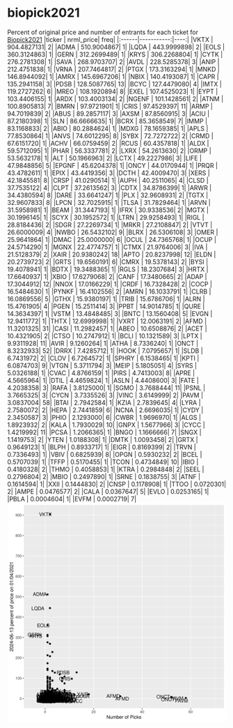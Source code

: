 # biopick2021
Percent of original price and number of entrants for each ticket for [Biopick2021](https://twitter.com/hashtag/Biopick2021)
|ticker |  nrml_price| freq|
|:------|-----------:|----:|
|VKTX   | 904.4827131|    2|
|ADMA   | 510.9004867|    1|
|LQDA   | 443.9999898|    2|
|EOLS   | 360.3124863|    1|
|GERN   | 312.2699489|    1|
|KRYS   | 306.2268804|    1|
|CYTK   | 276.2781308|    1|
|SAVA   | 268.9703707|    2|
|AVDL   | 228.5285378|    3|
|ANIP   | 212.4751838|    1|
|VRNA   | 207.7464817|    2|
|PTGX   | 173.3163294|    1|
|MNKD   | 146.8944092|    1|
|AMRX   | 145.6967206|    1|
|NBIX   | 140.4193087|    1|
|CAPR   | 135.2941158|    3|
|PDSB   | 128.5087765|   13|
|BCYC   | 127.4479080|    4|
|IMTX   | 119.2727262|    6|
|MREO   | 108.1920894|    8|
|EXEL   | 107.4525023|    1|
|EYPT   | 103.4406155|    1|
|ARDX   | 103.4003134|    2|
|NGENF  | 101.1428561|    2|
|ATNM   | 100.8905813|    7|
|BMRN   |  97.9721901|    1|
|CRIS   |  97.4529397|   11|
|ARMP   |  94.7019839|    2|
|ABUS   |  89.2857117|    3|
|AXSM   |  87.8560915|    3|
|ACIU   |  87.2180398|    1|
|SLN    |  86.6666635|    1|
|BCRX   |  85.3658549|    7|
|IMMP   |  83.1168833|    2|
|ABIO   |  80.2884624|    1|
|MDXG   |  78.1659385|    1|
|APLS   |  77.8530864|    1|
|ANVS   |  74.6012295|    8|
|SYBX   |  72.7272722|    2|
|CRMD   |  67.6151720|    1|
|ACHV   |  66.0759459|    2|
|RCUS   |  60.4357818|    1|
|ALDX   |  59.5712095|    1|
|PHAR   |  56.3337781|    2|
|LXRX   |  54.2613630|    2|
|ORMP   |  53.5632178|    1|
|ALT    |  50.1966963|    2|
|LCTX   |  49.2227986|    3|
|LIFE   |  47.9848856|    5|
|EPGNF  |  45.6204378|    1|
|ONCY   |  44.0170944|    1|
|PRQR   |  43.4782611|    1|
|EPIX   |  43.4419356|    3|
|DCTH   |  42.4009470|    3|
|XERS   |  42.1845581|    8|
|CRSP   |  41.0290514|    1|
|AUPH   |  40.2511065|    4|
|CLSD   |  37.7535122|    4|
|CLPT   |  37.2613562|    3|
|CDTX   |  34.8786399|    1|
|ARWR   |  34.4380594|    8|
|DARE   |  33.6641247|    1|
|PLX    |  32.9608931|    2|
|TGTX   |  32.9607833|    8|
|LPCN   |  32.7025915|    1|
|TLSA   |  31.7829464|    1|
|ARVN   |  31.5958981|    1|
|BEAM   |  31.3447193|    1|
|IFRX   |  30.9338536|    2|
|MGTX   |  30.1996145|    1|
|SCYX   |  30.1952572|    1|
|LTRN   |  29.9258493|    1|
|RIGL   |  28.8184436|    2|
|SDGR   |  27.2269734|    1|
|MRKR   |  27.2108847|    2|
|VTVT   |  26.6000009|    4|
|NWBO   |  26.5432102|    9|
|BLRX   |  26.5306108|    3|
|OMER   |  25.9641864|    1|
|DMAC   |  25.0000000|    6|
|OCUL   |  24.7365768|    1|
|OCUP   |  24.5714290|    1|
|MGNX   |  22.4774757|    1|
|CTMX   |  21.9764006|    3|
|IVA    |  21.5128379|    2|
|XAIR   |  20.9380242|   18|
|APTO   |  20.8237998|   12|
|ELDN   |  20.2739723|    2|
|GRTS   |  19.6560191|    6|
|CMRX   |  19.5378143|    2|
|BYSI   |  19.4078941|    1|
|BDTX   |  19.3488365|    1|
|RGLS   |  18.2307684|    3|
|HRTX   |  17.6640937|    1|
|XBIO   |  17.6279068|    2|
|CANF   |  17.3480665|    2|
|ADAP   |  17.3044912|   12|
|NNOX   |  17.0166229|    1|
|CRDF   |  16.7328428|    2|
|COCP   |  16.5484630|    1|
|PYNKF  |  16.4102556|    2|
|AMRN   |  16.1033791|    1|
|CLRB   |  16.0869556|    5|
|GTHX   |  15.9380197|    1|
|TRIB   |  15.6786706|    1|
|ALRN   |  15.4761905|    4|
|PGEN   |  15.2511414|    3|
|PPBT   |  14.9014785|    1|
|QURE   |  14.3634397|    1|
|VSTM   |  13.4848485|    3|
|BNTC   |  13.1560408|    5|
|EVGN   |  12.9411772|    1|
|THTX   |  12.6999998|    1|
|VXRT   |  12.0063191|    2|
|AFMD   |  11.3201325|   31|
|CASI   |  11.2982457|    1|
|ABEO   |  10.6508876|    2|
|ACET   |  10.4321905|    2|
|CTSO   |  10.2747912|    1|
|BCLI   |  10.1321589|    3|
|LPTX   |   9.9311928|   11|
|AVIR   |   9.1260264|    1|
|ATHA   |   8.7336240|    1|
|ONCT   |   8.3232933|   52|
|DRRX   |   7.4285712|    1|
|HOOK   |   7.0795657|    1|
|SLDB   |   6.7431972|    2|
|CLOV   |   6.7264572|    1|
|SPHRY  |   6.1538465|    1|
|KPTI   |   6.0874703|    9|
|VTGN   |   5.3711794|    3|
|MEIP   |   5.1805051|    4|
|SYRS   |   5.0326188|    1|
|CVAC   |   4.8766159|    1|
|PIRS   |   4.7413003|    8|
|APRE   |   4.5665964|    1|
|DTIL   |   4.4659824|    1|
|ASLN   |   4.4408600|    3|
|FATE   |   4.2038358|    3|
|RAFA   |   3.8125000|    1|
|SGMO   |   3.7688444|   11|
|PSNL   |   3.7665325|    3|
|CYCN   |   3.7335526|    3|
|VINC   |   3.6149999|    2|
|PAVM   |   3.0837004|   58|
|BTAI   |   2.7942584|    1|
|KZIA   |   2.7839645|    4|
|LYRA   |   2.7580072|    2|
|HEPA   |   2.7441859|    6|
|NCNA   |   2.6696035|    1|
|CYDY   |   2.3450587|    3|
|PHIO   |   2.1293000|    6|
|CWBR   |   1.9696970|    1|
|ALGS   |   1.8923932|    2|
|KALA   |   1.7930029|   10|
|GNPX   |   1.5677966|    3|
|CYCC   |   1.4219992|   11|
|PCSA   |   1.2066365|    1|
|BNGO   |   1.1666666|    7|
|SNGX   |   1.1419753|    2|
|YTEN   |   1.0188308|    1|
|DMTK   |   1.0093458|    2|
|GRTX   |   0.9649123|    1|
|BLPH   |   0.8933717|    1|
|EIGR   |   0.8169399|    2|
|TRVN   |   0.7336493|    1|
|VBIV   |   0.6825939|    8|
|OPGN   |   0.5930232|    2|
|BCEL   |   0.5707039|    1|
|TFFP   |   0.5170455|    1|
|TCON   |   0.4734849|   10|
|IBIO   |   0.4180328|    2|
|THMO   |   0.4058853|    1|
|KTRA   |   0.2984848|    2|
|SEEL   |   0.2796804|    2|
|MBIO   |   0.2497890|    1|
|SRNE   |   0.1838755|    3|
|ATNF   |   0.1614594|    1|
|XXII   |   0.1444830|    2|
|CNSP   |   0.1178908|    1|
|TTOO   |   0.0720301|    2|
|AMPE   |   0.0476577|    2|
|CALA   |   0.0367647|    5|
|EVLO   |   0.0253165|    1|
|PBLA   |   0.0004604|    1|
|EVFM   |   0.0002719|    7|
![retvspicks](biopicks.png?raw=true)
